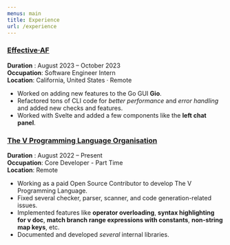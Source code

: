 ```yaml
---
menus: main
title: Experience
url: /experience
---
```


### [Effective·AF](https://effective.af/)

**Duration** : August 2023 – October 2023  
**Occupation**: Software Engineer Intern  
**Location**: California, United States · Remote  

- Worked on adding new features to the Go GUI **Gio**.
- Refactored tons of CLI code for _better performance_ and _error handling_ and added new checks and features.
- Worked with Svelte and added a few components like the **left chat panel**.

### [The V Programming Language Organisation](https://vlang.io/)

**Duration** : August 2022 – Present  
**Occupation**: Core Developer - Part Time  
**Location**: Remote

- Working as a paid Open Source Contributor to develop The V Programming Language.
- Fixed several checker, parser, scanner, and code generation-related issues.
- Implemented features like **operator overloading**, **syntax highlighting for v doc**, **match branch range expressions with constants**, **non-string map keys**, etc.
- Documented and developed _several_ internal libraries.
